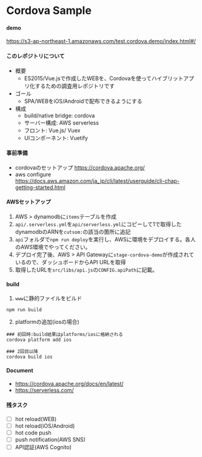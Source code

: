 # Cordova Sample

#### demo
https://s3-ap-northeast-1.amazonaws.com/test.cordova.demo/index.html#/

#### このレポジトリについて
- 概要
  - ES2015/Vue.jsで作成したWEBを、Cordovaを使ってハイブリットアプリ化するための調査用レポジトリです
- ゴール
  - SPA/WEBをiOS/Androidで配布できるようにする
- 構成
  - build/native bridge: cordova
  - サーバー構成: AWS serverless
  - フロント: Vue.js/ Vuex
  - UIコンポーネント: Vuetify

#### 事前準備
- cordovaのセットアップ
  https://cordova.apache.org/
- aws configure
  https://docs.aws.amazon.com/ja_jp/cli/latest/userguide/cli-chap-getting-started.html

#### AWSセットアップ
1. AWS > dynamodbに`items`テーブルを作成
2. `api/.serverless.yml`を`api/serverless.yml`にコピーして1で取得したdynamodbのARNを`cutsom:`の該当の箇所に追記
3. `api`フォルダで`npm run deploy`を実行し、AWSに環境をデプロイする。各人のAWS環境でやってください。
4. デプロイ完了後、AWS > API Gatewayに`stage-cordova-demo`が作成されているので、ダッシュボードからAPI URLを取得
5. 取得したURLを`src/libs/api.js`の`CONFIG.apiPath`に記載。

#### build
1. `www`に静的ファイルをビルド
```
npm run build
```

2. platformの追加(iosの場合)
```
### 初回時:build結果はplatforms/iosに格納される
cordova platform add ios

### 2回目以降
cordova build ios
```

#### Document
- https://cordova.apache.org/docs/en/latest/
- https://serverless.com/

#### 残タスク
- [ ] hot reload(WEB)
- [ ] hot reload(iOS/Android)
- [ ] hot code push
- [ ] push notification(AWS SNS)
- [ ] API認証(AWS Cognito)

